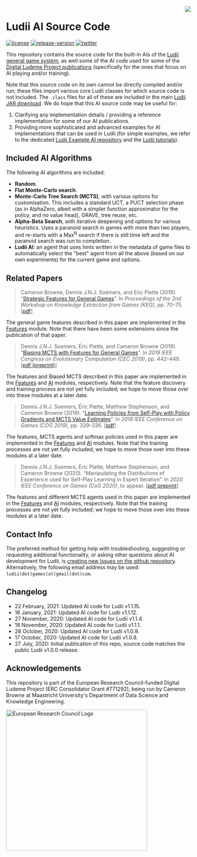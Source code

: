 <img align="right" src="./resources/ludii-logo-64x64.png">

# Ludii AI Source Code

[![license](https://img.shields.io/github/license/Ludeme/LudiiAI)](LICENSE)
[![release-version](https://img.shields.io/github/release-pre/Ludeme/LudiiAI)](https://github.com/Ludeme/LudiiAI/releases)
[![twitter](https://img.shields.io/twitter/follow/ludiigames?style=social)](https://twitter.com/intent/follow?screen_name=ludiigames)

This repository contains the source code for the built-in AIs of the [Ludii general game system](https://ludii.games/),
as well some of the AI code used for some of the [Digital Ludeme Project publications](http://www.ludeme.eu/outputs/) 
(specifically for the ones that focus on AI playing and/or training).

Note that this source code on its own cannot be directly compiled and/or run; these files import various core Ludii
classes for which source code is not included. The `.class` files for all of these are included in the main
[Ludii JAR download](https://ludii.games/download.php). We do hope that this AI source code may be useful for:

1. Clarifying any implementation details / providing a reference implementation for some of our AI publications.
2. Providing more sophisticated and advanced examples for AI implementations that can be used in Ludii (for 
simple examples, we refer to the dedicated [Ludii Example AI repository](https://github.com/Ludeme/LudiiExampleAI)
and the [Ludii tutorials](https://ludiitutorials.readthedocs.io)).

## Included AI Algorithms

The following AI algorithms are included:
- **Random**.
- **Flat Monte-Carlo search**.
- **Monte-Carlo Tree Search (MCTS)**, with various options for customisation. This includes a standard UCT,
a PUCT selection phase (as in AlphaZero, albeit with a simpler function approximator for the policy, 
and no value head), GRAVE, tree reuse, etc.
- **Alpha-Beta Search**, with iterative deepening and options for various heuristics. Uses a paranoid
search in games with more than two players, and re-starts with a Max<sup>N</sup> search if there is
still time left and the paranoid search was run to completion.
- **Ludii AI**: an agent that uses hints written in the metadata of game files to automatically select
the "best" agent from all the above (based on our own experiments) for the current game and options.

## Related Papers

> Cameron Browne, Dennis J.N.J. Soemers, and Eric Piette (2019). “[Strategic Features for General Games](http://ceur-ws.org/Vol-2313/)”. 
> In *Proceedings of the 2nd Workshop on Knowledge Extraction from Games (KEG)*, pp. 70–75. 
> [[pdf](http://ceur-ws.org/Vol-2313/KEG_2019_paper_8.pdf)]

The general game features described in this paper are implemented in the [Features](https://github.com/Ludeme/LudiiAI/tree/master/Features)
module. Note that there have been some extensions since the publication of that paper.

> Dennis J.N.J. Soemers, Éric Piette, and Cameron Browne (2019). “[Biasing MCTS with Features for General Games](https://ieeexplore.ieee.org/document/8790141)”. 
> In *2019 IEEE Congress on Evolutionary Computation (CEC 2019)*, pp. 442–449. 
> [[pdf (preprint)](https://arxiv.org/pdf/1903.08942)]

The features and Biased MCTS described in this paper are implemented in the [Features](https://github.com/Ludeme/LudiiAI/tree/master/Features)
and [AI](https://github.com/Ludeme/LudiiAI/tree/master/AI) modules, respectively. Note that the feature discovery and training process
are not yet fully included; we hope to move those over into these modules at a later date.

> Dennis J.N.J. Soemers, Éric Piette, Matthew Stephenson, and Cameron Browne (2019). 
> “[Learning Policies from Self-Play with Policy Gradients and MCTS Value Estimates](https://ieeexplore.ieee.org/document/8848037)”. 
> In *2019 IEEE Conference on Games (COG 2019)*, pp. 329–336.
> [[pdf](http://www.ieee-cog.org/2019/papers/paper_91.pdf)]

The features, MCTS agents and softmax policies used in this paper are implemented in the [Features](https://github.com/Ludeme/LudiiAI/tree/master/Features)
and [AI](https://github.com/Ludeme/LudiiAI/tree/master/AI) modules. Note that the training processes are not yet fully included;
we hope to move those over into these modules at a later date.

> Dennis J.N.J. Soemers, Éric Piette, Matthew Stephenson, and Cameron Browne (2020). 
> “Manipulating the Distributions of Experience used for Self-Play Learning in Expert Iteration”. 
> In *2020 IEEE Conference on Games (CoG 2020)*, to appear. 
> [[pdf preprint](https://arxiv.org/pdf/2006.00283)]

The features and different MCTS agents used in this paper are implemented in the [Features](https://github.com/Ludeme/LudiiAI/tree/master/Features)
and [AI](https://github.com/Ludeme/LudiiAI/tree/master/AI) modules, respectively. Note that the training processes
are not yet fully included; we hope to move those over into these modules at a later date.

## Contact Info

The preferred method for getting help with troubleshooting, suggesting or
requesting additional functionality, or asking other questions about AI
development for Ludii, is [creating new Issues on the github repository](https://github.com/Ludeme/LudiiAI/issues).
Alternatively, the following email address may be used: `ludii(dot)games(at)gmail(dot)com`.

## Changelog

- 22 February, 2021: Updated AI code for Ludii v1.1.15.
- 16 January, 2021: Updated AI code for Ludii v1.1.12.
- 27 November, 2020: Updated AI code for Ludii v1.1.4.
- 18 November, 2020: Updated AI code for Ludii v1.1.1.
- 28 October, 2020: Updated AI code for Ludii v1.0.9.
- 17 October, 2020: Updated AI code for Ludii v1.0.8.
- 27 July, 2020: Initial publication of this repo, source code matches the public Ludii v1.0.0 release.

## Acknowledgements

This repository is part of the European Research Council-funded Digital Ludeme Project (ERC Consolidator Grant \#771292), being run by Cameron Browne at Maastricht University's Department of Data Science and Knowledge Engineering. 

<a href="https://erc.europa.eu/"><img src="./resources/LOGO_ERC-FLAG_EU_.jpg" title="Funded by the European Research Council" alt="European Research Council Logo" height="384"></a>
